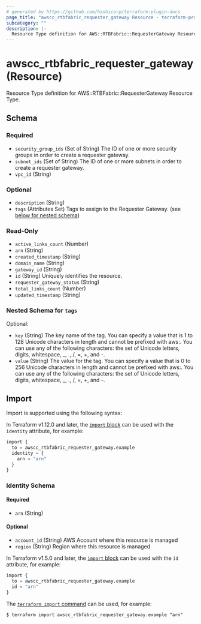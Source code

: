 ```yaml
---
# generated by https://github.com/hashicorp/terraform-plugin-docs
page_title: "awscc_rtbfabric_requester_gateway Resource - terraform-provider-awscc"
subcategory: ""
description: |-
  Resource Type definition for AWS::RTBFabric::RequesterGateway Resource Type.
---
```


# awscc_rtbfabric_requester_gateway (Resource)

Resource Type definition for AWS::RTBFabric::RequesterGateway Resource Type.



<!-- schema generated by tfplugindocs -->
## Schema

### Required

- `security_group_ids` (Set of String) The ID of one or more security groups in order to create a requester gateway.
- `subnet_ids` (Set of String) The ID of one or more subnets in order to create a requester gateway.
- `vpc_id` (String)

### Optional

- `description` (String)
- `tags` (Attributes Set) Tags to assign to the Requester Gateway. (see [below for nested schema](#nestedatt--tags))

### Read-Only

- `active_links_count` (Number)
- `arn` (String)
- `created_timestamp` (String)
- `domain_name` (String)
- `gateway_id` (String)
- `id` (String) Uniquely identifies the resource.
- `requester_gateway_status` (String)
- `total_links_count` (Number)
- `updated_timestamp` (String)

<a id="nestedatt--tags"></a>
### Nested Schema for `tags`

Optional:

- `key` (String) The key name of the tag. You can specify a value that is 1 to 128 Unicode characters in length and cannot be prefixed with aws:. You can use any of the following characters: the set of Unicode letters, digits, whitespace, _, ., /, =, +, and -.
- `value` (String) The value for the tag. You can specify a value that is 0 to 256 Unicode characters in length and cannot be prefixed with aws:. You can use any of the following characters: the set of Unicode letters, digits, whitespace, _, ., /, =, +, and -.

## Import

Import is supported using the following syntax:

In Terraform v1.12.0 and later, the [`import` block](https://developer.hashicorp.com/terraform/language/import) can be used with the `identity` attribute, for example:

```terraform
import {
  to = awscc_rtbfabric_requester_gateway.example
  identity = {
    arn = "arn"
  }
}
```

<!-- schema generated by tfplugindocs -->
### Identity Schema

#### Required

- `arn` (String)

#### Optional

- `account_id` (String) AWS Account where this resource is managed
- `region` (String) Region where this resource is managed

In Terraform v1.5.0 and later, the [`import` block](https://developer.hashicorp.com/terraform/language/import) can be used with the `id` attribute, for example:

```terraform
import {
  to = awscc_rtbfabric_requester_gateway.example
  id = "arn"
}
```

The [`terraform import` command](https://developer.hashicorp.com/terraform/cli/commands/import) can be used, for example:

```shell
$ terraform import awscc_rtbfabric_requester_gateway.example "arn"
```
